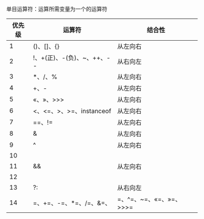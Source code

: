 单目运算符：运算所需变量为一个的运算符

| 优先级 | 运算符 | 结合性 |
| - | - | - |
| 1 | ()、[]、{} | 从左向右 |
| 2 | !、+(正)、-(负)、~、++、-- | 从右向左 |
| 3 | \*、/、% | 从左向右 |
| 4 | +、- | 从左向右 |
| 5 | «、»、&gt;&gt;&gt; | 从左向右 |
| 6 | &lt;、&lt;=、&gt;、&gt;=、instanceof | 从左向右 |
| 7 | ==、!= | 从左向右 |
| 8 | &amp; | 从左向右 |
| 9 | ^ | 从左向右 |
| 10 | | | 从左向右 |
| 11 | &amp;&amp; | 从左向右 |
| 12 | || | 从左向右 |
| 13 | ?: | 从右向左 |
| 14 | =、+=、-=、\*=、/=、&amp;=、|=、^=、~=、«=、»=、&gt;&gt;&gt;= | 从右向左 |


